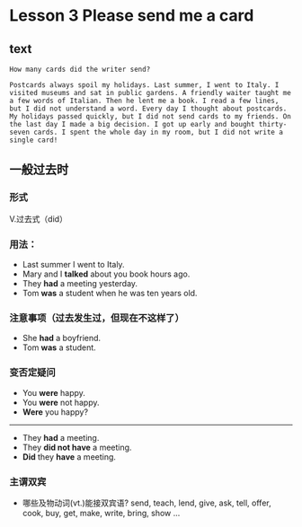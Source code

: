 <!--
 * @Author: your name
 * @Date: 2021-12-23 16:49:29
 * @LastEditTime: 2022-01-17 15:07:56
 * @LastEditors: Please set LastEditors
 * @Description: 打开koroFileHeader查看配置 进行设置: https://github.com/OBKoro1/koro1FileHeader/wiki/%E9%85%8D%E7%BD%AE
 * @FilePath: \notes\english\lesson_3_Please-send-me-a-card.md
-->
# Lesson 3 Please send me a card

## text
```
How many cards did the writer send?

Postcards always spoil my holidays. Last summer, I went to Italy. I visited museums and sat in public gardens. A friendly waiter taught me a few words of Italian. Then he lent me a book. I read a few lines, but I did not understand a word. Every day I thought about postcards. My holidays passed quickly, but I did not send cards to my friends. On the last day I made a big decision. I got up early and bought thirty-seven cards. I spent the whole day in my room, but I did not write a single card!
```

## 一般过去时
### 形式
V.过去式（did）

### 用法：
- Last summer I went to Italy.
- Mary and I **talked** about you book hours ago.
- They **had** a meeting yesterday.
- Tom **was** a student when he was ten years old.

### 注意事项（过去发生过，但现在不这样了）
- She **had** a boyfriend.
- Tom **was** a student.

### 变否定疑问
- You **were** happy.
- You **were** not happy.
- **Were** you happy?
---
- They **had** a meeting.
- They **did not have** a meeting.
- **Did** they **have** a meeting.

### 主谓双宾
- 哪些及物动词(vt.)能接双宾语?
    send, teach, lend, give, ask, tell, offer, cook, buy, get, make, write, bring, show ...

 
